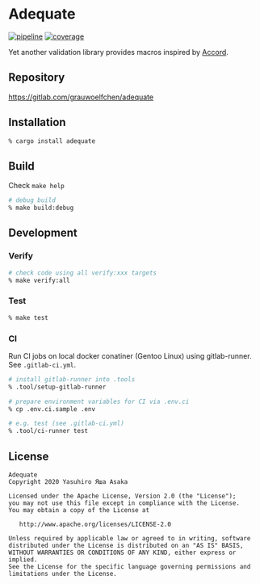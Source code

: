 # Adequate

[![pipeline](
https://gitlab.com/grauwoelfchen/adequate/badges/master/pipeline.svg)](
https://gitlab.com/grauwoelfchen/adequate/commits/master) [![coverage](
https://gitlab.com/grauwoelfchen/adequate/badges/master/coverage.svg)](
https://gitlab.com/grauwoelfchen/adequate/commits/master)

Yet another validation library provides macros inspired by [Accord](
https://github.com/ChrisBuchholz/accord).


## Repository

https://gitlab.com/grauwoelfchen/adequate


## Installation

```zsh
% cargo install adequate
```

## Build

Check `make help`

```zsh
# debug build
% make build:debug
```

## Development

### Verify

```zsh
# check code using all verify:xxx targets
% make verify:all
```

### Test

```zsh
% make test
```

### CI

Run CI jobs on local docker conatiner (Gentoo Linux) using gitlab-runner.  
See `.gitlab-ci.yml`.


```zsh
# install gitlab-runner into .tools
% .tool/setup-gitlab-runner

# prepare environment variables for CI via .env.ci
% cp .env.ci.sample .env

# e.g. test (see .gitlab-ci.yml)
% .tool/ci-runner test
```


## License

```text
Adequate
Copyright 2020 Yasuhiro Яша Asaka

Licensed under the Apache License, Version 2.0 (the "License");
you may not use this file except in compliance with the License.
You may obtain a copy of the License at

   http://www.apache.org/licenses/LICENSE-2.0

Unless required by applicable law or agreed to in writing, software
distributed under the License is distributed on an "AS IS" BASIS,
WITHOUT WARRANTIES OR CONDITIONS OF ANY KIND, either express or implied.
See the License for the specific language governing permissions and
limitations under the License.
```
